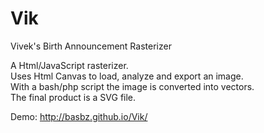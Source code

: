 Vik
===

Vivek's Birth Announcement Rasterizer

A Html/JavaScript rasterizer.  
Uses Html Canvas to load, analyze and export an image.  
With a bash/php script the image is converted into vectors.  
The final product is a SVG file.  

Demo: http://basbz.github.io/Vik/
